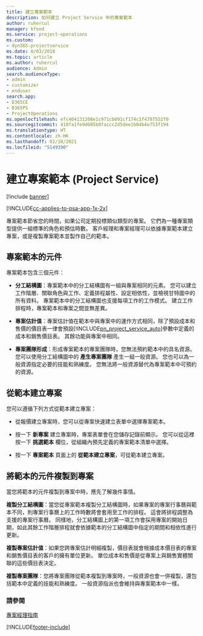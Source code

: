 ```yaml
---
title: 建立專案範本
description: 如何建立 Project Service 中的專案範本
author: ruhercul
manager: kfend
ms.service: project-operations
ms.custom:
- dyn365-projectservice
ms.date: 8/03/2018
ms.topic: article
ms.author: ruhercul
audience: Admin
search.audienceType:
- admin
- customizer
- enduser
search.app:
- D365CE
- D365PS
- ProjectOperations
ms.openlocfilehash: efc404131208e1c971cb091cf174c1f4707552f0
ms.sourcegitcommit: 418fa1fe9d605b8faccc2d5dee1b04b4e753f194
ms.translationtype: HT
ms.contentlocale: zh-HK
ms.lasthandoff: 02/10/2021
ms.locfileid: "5149390"
---
```

# <a name="create-a-project-template-project-service"></a>建立專案範本 (Project Service)

[!include [banner](../includes/psa-now-project-operations.md)]

[!INCLUDE[cc-applies-to-psa-app-1x-2x](../includes/cc-applies-to-psa-app-1x-2x.md)]

專案範本節省您的時間，如果公司定期投標類似類型的專案。 它們為一種專案類型提供一組標準的角色和預估時數。 客戶經理和專案經理可以依據專案範本建立專案，或是複製專案範本並製作自己的範本。  
  
## <a name="components-of-project-template"></a>專案範本的元件
 專案範本包含三個元件：  
  
- **分工結構圖**：專案範本中的分工結構圖有一組與專案相同的元素。 您可以建立工作階層、關聯角色與工作、定義排程屬性、設定相依性，並檢視甘特圖中的所有資料。 專案範本中的分工結構圖也支援每項工作的工作模式。 建立工作排程時，專案範本和專案之間並無差異。  
  
- **專案估計值**：專案估計值在範本中與專案中的運作方式相同，除了預設成本和售價的價目表一律會預設[!INCLUDE[pn_project_service_auto](../includes/pn-project-service-auto.md)]參數中定義的成本和銷售價目表。 其餘功能與專案中相同。  
  
- **專案團隊形成**：形成專案範本的專案團隊時，您無法預約範本中的具名資源。 您可以使用分工結構圖中的 **產生專案團隊** 產生一組一般資源。 您也可以為一般資源指定必要的技能和熟練度。 您無法將一般資源替代為專案範本中可預約的資源。  
  
## <a name="create-a-project-from-a-template"></a>從範本建立專案  
 您可以遵循下列方式從範本建立專案：  
  
-   從報價建立專案時，您可以從專案快速建立表單中選擇專案範本。  
  
-   按一下 **新專案** 建立專案時，專案表單會在您儲存記錄前顯示。 您可以從這裡按一下 **挑選範本** 欄位，從組織內預先定義的專案範本清單中選擇。  
  
-   按一下 **專案範本** 頁面上的 **從範本建立專案**，可從範本建立專案。  
  
## <a name="copying-components-of-a-template-to-a-project"></a>將範本的元件複製到專案  
 當您將範本的元件複製到專案中時，應先了解幾件事情。  
  
 **複製分工結構圖**：當您從專案範本複製分工結構圖時，如果專案的專案行事曆與範本不同，則專案行事曆上的工作時數將會套用至工作的排程。 這會將排程調整為支援的專案行事曆。 同樣地，分工結構圖上的第一項工作會採用專案的開始日期，如此其餘工作階層排程就會依據範本的分工結構圖中指定的期間和相依性進行更新。  
  
 **複製專案估計值**：如果您跨專案估計明細複製，價目表就會根據成本價目表的專案和銷售價目表的客戶的擁有單位更新。 單位成本和售價是從專案上與銷售實體關聯的這些價目表決定。  
  
 **複製專案團隊**：您將專案團隊從範本複製到專案時，一般資源也會一併複製，還包括範本中定義的技能和熟練度。 一般資源指派也會維持與專案範本中一樣。  
  
### <a name="see-also"></a>請參閱  
 [專案經理指南](../psa/project-manager-guide.md)


[!INCLUDE[footer-include](../includes/footer-banner.md)]